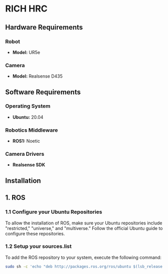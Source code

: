 # RICH HRC

## Hardware Requirements

### Robot
- **Model:** UR5e

### Camera
- **Model:** Realsense D435

## Software Requirements

### Operating System
- **Ubuntu:** 20.04

### Robotics Middleware
- **ROS1:** Noetic

### Camera Drivers
- **Realsense SDK**

## Installation

## 1. ROS

### 1.1 Configure your Ubuntu Repositories

To allow the installation of ROS, make sure your Ubuntu repositories include "restricted," "universe," and "multiverse." Follow the official Ubuntu guide to configure these repositories.

### 1.2 Setup your sources.list

To add the ROS repository to your system, execute the following command:

```bash
sudo sh -c 'echo "deb http://packages.ros.org/ros/ubuntu $(lsb_release -sc) main" > /etc/apt/sources.list.d/ros-latest.list'


